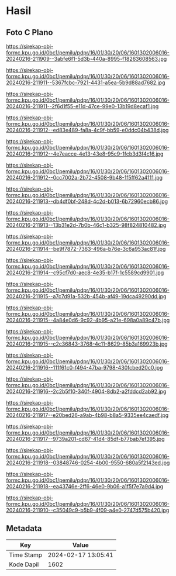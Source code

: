 # Hasil

## Foto C Plano

https://sirekap-obj-formc.kpu.go.id/0bc1/pemilu/pdpr/16/01/30/20/06/1601302006016-20240216-211909--3abfe6f1-5d3b-440a-8995-f18263608563.jpg

https://sirekap-obj-formc.kpu.go.id/0bc1/pemilu/pdpr/16/01/30/20/06/1601302006016-20240216-211911--5367fcbc-7921-4431-a5ea-5b9d88ad7682.jpg

https://sirekap-obj-formc.kpu.go.id/0bc1/pemilu/pdpr/16/01/30/20/06/1601302006016-20240216-211911--2f6d1f55-e11d-47ce-99e0-13b19d8ecaf1.jpg

https://sirekap-obj-formc.kpu.go.id/0bc1/pemilu/pdpr/16/01/30/20/06/1601302006016-20240216-211912--ed83e489-fa8a-4c9f-bb59-e0ddc04b438d.jpg

https://sirekap-obj-formc.kpu.go.id/0bc1/pemilu/pdpr/16/01/30/20/06/1601302006016-20240216-211912--4e7eacce-4e13-43e8-95c9-1fcb3d3f4c16.jpg

https://sirekap-obj-formc.kpu.go.id/0bc1/pemilu/pdpr/16/01/30/20/06/1601302006016-20240216-211912--0cc7002a-2b72-4508-9b48-1f5ff62a4111.jpg

https://sirekap-obj-formc.kpu.go.id/0bc1/pemilu/pdpr/16/01/30/20/06/1601302006016-20240216-211913--db4df0bf-248d-4c2d-b013-6b72960ecb86.jpg

https://sirekap-obj-formc.kpu.go.id/0bc1/pemilu/pdpr/16/01/30/20/06/1601302006016-20240216-211913--13b31e2d-7b0b-46c1-b325-98f824810482.jpg

https://sirekap-obj-formc.kpu.go.id/0bc1/pemilu/pdpr/16/01/30/20/06/1601302006016-20240216-211914--be9f7872-7363-496a-b76e-3c6a953ac81f.jpg

https://sirekap-obj-formc.kpu.go.id/0bc1/pemilu/pdpr/16/01/30/20/06/1601302006016-20240216-211914--c95cf7d0-aec8-4e35-b17f-1c5589cd9901.jpg

https://sirekap-obj-formc.kpu.go.id/0bc1/pemilu/pdpr/16/01/30/20/06/1601302006016-20240216-211915--a7c7d91a-532b-454b-af49-19dca49290dd.jpg

https://sirekap-obj-formc.kpu.go.id/0bc1/pemilu/pdpr/16/01/30/20/06/1601302006016-20240216-211915--4a84e0d6-9c92-4b95-a21e-698a0a89c47b.jpg

https://sirekap-obj-formc.kpu.go.id/0bc1/pemilu/pdpr/16/01/30/20/06/1601302006016-20240216-211915--c2c36843-3768-4c11-8629-85b3a169923b.jpg

https://sirekap-obj-formc.kpu.go.id/0bc1/pemilu/pdpr/16/01/30/20/06/1601302006016-20240216-211916--111f61c0-f494-47ba-9798-430fcbed20c0.jpg

https://sirekap-obj-formc.kpu.go.id/0bc1/pemilu/pdpr/16/01/30/20/06/1601302006016-20240216-211916--2c2b5f10-340f-4904-8db2-a2fddcd2ab92.jpg

https://sirekap-obj-formc.kpu.go.id/0bc1/pemilu/pdpr/16/01/30/20/06/1601302006016-20240216-211917--e20bed26-a9ab-4b98-b8a5-9335ee4caedf.jpg

https://sirekap-obj-formc.kpu.go.id/0bc1/pemilu/pdpr/16/01/30/20/06/1601302006016-20240216-211917--9739a201-cd67-41d4-85df-b77bab7ef395.jpg

https://sirekap-obj-formc.kpu.go.id/0bc1/pemilu/pdpr/16/01/30/20/06/1601302006016-20240216-211918--03848746-0254-4b00-9550-680a5f2143ed.jpg

https://sirekap-obj-formc.kpu.go.id/0bc1/pemilu/pdpr/16/01/30/20/06/1601302006016-20240216-211918--ea43746e-2ff6-46e0-9b06-a1f5f7e7a9d4.jpg

https://sirekap-obj-formc.kpu.go.id/0bc1/pemilu/pdpr/16/01/30/20/06/1601302006016-20240216-211910--c35049c9-b5b9-4f09-a4e0-2747d575b420.jpg


## Metadata

| Key        | Value               |
| ---------- | ------------------- |
| Time Stamp | 2024-02-17 13:05:41 |
| Kode Dapil | 1602                |



